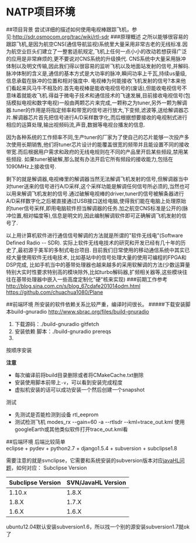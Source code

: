 NATP项目环境
===

##项目背景
尝试详细的描述如何使用电视棒跟踪飞机，参见:http://sdr.osmocom.org/trac/wiki/rtl-sdr
###原理概述
   之所以能够很容易的跟踪飞机,是因为航空CNS(通信导航监视)系统里大量采用非常古老的无线标准.因为航空业巨头们建立了一整套适航规定,飞机上任何一点小小的改动若想获得广泛的应用是非常麻烦的,更不要说对CNS系统的升级换代. CNS系统中大量采用脉冲体制以及明文传输,因此我们得以很容易的监听飞机以及地面站发射的信号,并解码.脉冲体制的含义是,通信的基本方式是大功率的脉冲,瞬间功率上千瓦,持续us量级,信息承载在脉冲的位置和相对强度中.
电视棒为何能接收飞机发射的信号?本来他们看起来风马牛不相及的.首先电视棒是能收电视信号的(废话),但能收电视信号不意味着就能收飞机.得益于微电子技术和通信技术的飞速发展,目前接收电视信号(包括模拟电视和数字电视)一般由两颗芯片来完成,一颗称之为tuner,另外一颗为解调器.tuner的作用是将指定频率和带宽的信号进行放大,下变频,滤波等,送给解调器芯片.解调器芯片首先把信号进行A/D采样数字化,而后根据想要接收的电视制式进行相应的运算处理,输出视频码流,声音,数据等电视台播发的信息.

   因为各种系统的工作频率不同,生产tuner的厂家为了使自己的芯片能够一次投产多次使用长期销售,他们将tuner芯片设计的能覆盖很宽的频带并且能设置不同的接收带宽.而后根据用户需求和政府的无线电规则在不同的产品里开启某些频段,禁用某些频段. 如果tuner被破解,那么就有办法开启它所有频段的接收能力,包括在1090MHz上接收信号.

   剩下的就是解调器,电视棒里的解调器当然无法解调飞机发射的信号,但解调器当中对tuner送来的信号进行A/D采样,这个采样功能是解调任何信号所必须的,当然也可以用来解调飞机发射的信号.通过破解电视棒的driver,tuner的信号被解条器进行A/D采样数字化之后被直接通过USB接口送给电脑,使得我们能在电脑上处理原始的tuner信号采样,即用电脑软件担当解调器的任务.加之航空CNS标准是公开的(脉冲位置,相对幅度等),信息是明文的,因此编制解调软件即可正确解调飞机发射的信号了.

   以上用计算机软件进行通信信号解调的方法就是所谓的"软件无线电"(Software Defined Radio -- SDR). 实际上软件无线电技术的研究和开发已经有几十年的历史了,最初源于美军的多制式电台项目. 目前我们日常使用的移动通信系统中其实已经大量使用软件无线电技术, 比如基站中的信号处理大量的使用可编程的FPGA和DSP完成, 比如手机当中的基带处理器也越来越多的采用软解调的方法(少数运算量特别大实时性要求特别高的模块除外,比如turbo解码器,扩频相关器等,这些模块往往在基带处理器中嵌入一些高度定制化"硬"核来实现)
###前期工作参考
   http://blog.sina.com.cn/s/blog_67cdafe201014odm.html
   https://github.com/chuachua1080/Plane

##前端环境
所安装的软件依赖关系比较严重，编译时间很长。
#####下载安装脚本build-gnuradio
   <http://www.sbrac.org/files/build-gnuradio>
   1. 下载源码：./build-gnuradio gitfetch
   2. 安装依赖 脚本：./build-gnuradio prereqs
   3. 
   按顺序安装
   
   **注意**
   * 每次编译前将build目录删除或者将CMakeCache.txt删除
   * 安装使用脚本前带上`-v`，可以看到安装完成程度
   * 虚拟机安装的话可以成功安装一个然后创建一个snapshot
   
   测试
   * 先测试是否能检测到设备
     rtl_eeprom
   * 测试检测飞机
     modes_rx --gain=60 -a --rtlsdr --kml=trace_out.kml
     使用googleEarth或其他类似软件打开trace_out.kml看

##后端环境
后端比较简单  
eclipse + pydev + python2.7 + django1.5.4 + subversion + subclipse1.8

需要注意的就是svnclipse，它需要和系统安装的subversion版本对应[javaHL问题](http://subclipse.tigris.org/wiki/JavaHL)，如何对应：
Subclipse Version

Subclipse Version | SVN/JavaHL Version |
----------------- | ------------------ |
1.10.x            | 1.8.X              |
1.8.X             |1.7.X               |
1.6.X             |1.6.X               |

ubuntu12.04默认安装subversion1.6，所以找一个别的源安装subversion1.7就ok了
   